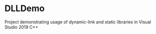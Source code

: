 # DLLDemo
Project demonstrating usage of dynamic-link and static libraries in Visual Studio 2019 C++
